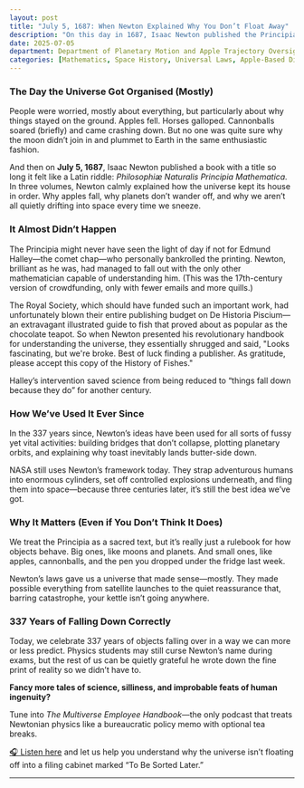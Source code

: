 ```yaml
---
layout: post
title: "July 5, 1687: When Newton Explained Why You Don’t Float Away"
description: "On this day in 1687, Isaac Newton published the Principia—a book that explained why apples fall, why planets don’t wander off, and why NASA is still lighting enormous tubes on fire to fling humans into orbit 337 years later."
date: 2025-07-05
department: Department of Planetary Motion and Apple Trajectory Oversight
categories: [Mathematics, Space History, Universal Laws, Apple-Based Discoveries]
---
```


### The Day the Universe Got Organised (Mostly)

People were worried, mostly about everything, but particularly about why things stayed on the ground. Apples fell. Horses galloped. Cannonballs soared (briefly) and came crashing down. But no one was quite sure why the moon didn’t join in and plummet to Earth in the same enthusiastic fashion. 

And then on **July 5, 1687**, Isaac Newton published a book with a title so long it felt like a Latin riddle: *Philosophiæ Naturalis Principia Mathematica.* In three volumes, Newton calmly explained how the universe kept its house in order. Why apples fall, why planets don’t wander off, and why we aren’t all quietly drifting into space every time we sneeze. 

### It Almost Didn’t Happen

The Principia might never have seen the light of day if not for Edmund Halley—the comet chap—who personally bankrolled the printing. Newton, brilliant as he was, had managed to fall out with the only other mathematician capable of understanding him. (This was the 17th-century version of crowdfunding, only with fewer emails and more quills.) 

The Royal Society, which should have funded such an important work, had unfortunately blown their entire publishing budget on De Historia Piscium—an extravagant illustrated guide to fish that proved about as popular as the chocolate teapot. So when Newton presented his revolutionary handbook for understanding the universe, they essentially shrugged and said, "Looks fascinating, but we're broke. Best of luck finding a publisher. As gratitude, please accept this copy of the History of Fishes."

Halley’s intervention saved science from being reduced to “things fall down because they do” for another century.

### How We’ve Used It Ever Since

In the 337 years since, Newton’s ideas have been used for all sorts of fussy yet vital activities: building bridges that don’t collapse, plotting planetary orbits, and explaining why toast inevitably lands butter-side down. 

NASA still uses Newton’s framework today. They strap adventurous humans into enormous cylinders, set off controlled explosions underneath, and fling them into space—because three centuries later, it’s still the best idea we’ve got.

### Why It Matters (Even if You Don’t Think It Does)

We treat the Principia as a sacred text, but it’s really just a rulebook for how objects behave. Big ones, like moons and planets. And small ones, like apples, cannonballs, and the pen you dropped under the fridge last week. 

Newton’s laws gave us a universe that made sense—mostly. They made possible everything from satellite launches to the quiet reassurance that, barring catastrophe, your kettle isn’t going anywhere.

### 337 Years of Falling Down Correctly

Today, we celebrate 337 years of objects falling over in a way we can more or less predict. Physics students may still curse Newton’s name during exams, but the rest of us can be quietly grateful he wrote down the fine print of reality so we didn’t have to.

**Fancy more tales of science, silliness, and improbable feats of human ingenuity?**  

Tune into *The Multiverse Employee Handbook*—the only podcast that treats Newtonian physics like a bureaucratic policy memo with optional tea breaks.  

[🎧 Listen here](https://multiverseemployeehandbook.com/episodes/) and let us help you understand why the universe isn’t floating off into a filing cabinet marked “To Be Sorted Later.”  

---